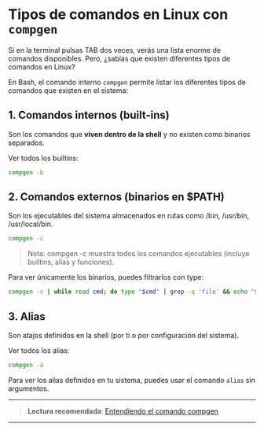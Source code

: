 # Tipos de comandos en Linux con `compgen`

Si en la terminal pulsas TAB dos veces, verás una lista enorme de comandos disponibles. Pero, ¿sabías que existen diferentes tipos de comandos en Linux?

En Bash, el comando interno `compgen` permite listar los diferentes tipos de comandos que existen en el sistema:

## 1. Comandos internos (built-ins)

Son los comandos que **viven dentro de la shell** y no existen como binarios separados.

Ver todos los builtins:

```bash
compgen -b
```

## 2. Comandos externos (binarios en $PATH)

Son los ejecutables del sistema almacenados en rutas como /bin, /usr/bin, /usr/local/bin.

```bash
compgen -c
```

> Nota: compgen -c muestra todos los comandos ejecutables (incluye builtins, alias y funciones).

Para ver únicamente los binarios, puedes filtrarlos con type:

```bash
compgen -c | while read cmd; do type "$cmd" | grep -q 'file' && echo "$cmd"; done
```

## 3. Alias

Son atajos definidos en la shell (por ti o por configuración del sistema).

Ver todos los alias:

```bash
compgen -a
```

Para ver los alias definidos en tu sistema, puedes usar el comando `alias` sin argumentos.

---

> **Lectura recomendada**: 
> [Entendiendo el comando compgen](https://fraterneo.blogspot.com/2012/07/entendiendo-el-comando-compgen.html)

---

